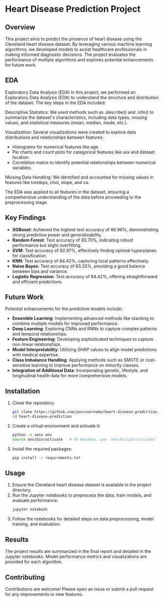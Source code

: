# Heart Disease Prediction Project

## Overview

This project aims to predict the presence of heart disease using the Cleveland heart disease dataset. By leveraging various machine learning algorithms, we developed models to assist healthcare professionals in making informed diagnostic decisions. The project evaluates the performance of multiple algorithms and explores potential enhancements for future work.

## EDA

Exploratory Data Analysis (EDA)
In this project, we performed an Exploratory Data Analysis (EDA) to understand the structure and distribution of the dataset. The key steps in the EDA included:

Descriptive Statistics: We used methods such as .describe() and .info() to summarize the dataset's characteristics, including data types, missing values, and statistical measures (mean, median, mode, etc.).

Visualization: Several visualizations were created to explore data distributions and relationships between features:
- Histograms for numerical features like age.
- Pie charts and count plots for categorical features like sex and dataset location.
- Correlation matrix to identify potential relationships between numerical variables.
  
Missing Data Handling: We identified and accounted for missing values in features like trestbps, chol, slope, and ca.

The EDA was applied to all features in the dataset, ensuring a comprehensive understanding of the data before proceeding to the preprocessing stage.

## Key Findings

- **XGBoost**: Achieved the highest test accuracy of 86.96%, demonstrating strong predictive power and generalizability.
- **Random Forest**: Test accuracy of 83.70%, indicating robust performance but slight overfitting.
- **SVM**: Test accuracy of 82.97%, effectively finding optimal hyperplanes for classification.
- **KNN**: Test accuracy of 84.42%, capturing local patterns effectively.
- **Naive Bayes**: Test accuracy of 83.33%, providing a good balance between bias and variance.
- **Logistic Regression**: Test accuracy of 84.42%, offering straightforward and efficient predictions.

## Future Work

Potential enhancements for the predictive models include:
- **Ensemble Learning**: Implementing advanced methods like stacking to combine multiple models for improved performance.
- **Deep Learning**: Exploring CNNs and RNNs to capture complex patterns and temporal relationships.
- **Feature Engineering**: Developing sophisticated techniques to capture non-linear relationships.
- **Model Interpretability**: Utilizing SHAP values to align model predictions with medical expertise.
- **Class Imbalance Handling**: Applying methods such as SMOTE or cost-sensitive learning to improve performance on minority classes.
- **Integration of Additional Data**: Incorporating genetic, lifestyle, and longitudinal health data for more comprehensive models.

## Installation

1. Clone the repository:
    ```sh
    git clone https://github.com/yourusername/heart-disease-prediction.git
    cd heart-disease-prediction
    ```

2. Create a virtual environment and activate it:
    ```sh
    python -m venv env
    source env/bin/activate   # On Windows, use `env\Scripts\activate`
    ```

3. Install the required packages:
    ```sh
    pip install -r requirements.txt
    ```

## Usage

1. Ensure the Cleveland heart disease dataset is available in the project directory.
2. Run the Jupyter notebooks to preprocess the data, train models, and evaluate performance:
    ```sh
    jupyter notebook
    ```
3. Follow the notebooks for detailed steps on data preprocessing, model training, and evaluation.

## Results

The project results are summarized in the final report and detailed in the Jupyter notebooks. Model performance metrics and visualizations are provided for each algorithm.

## Contributing

Contributions are welcome! Please open an issue or submit a pull request for any improvements or new features.

